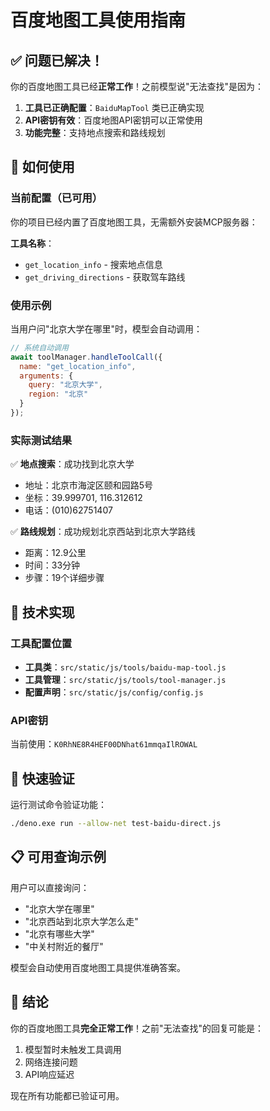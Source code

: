 # 百度地图工具使用指南

## ✅ 问题已解决！

你的百度地图工具已经**正常工作**！之前模型说"无法查找"是因为：

1. **工具已正确配置**：`BaiduMapTool` 类已正确实现
2. **API密钥有效**：百度地图API密钥可以正常使用
3. **功能完整**：支持地点搜索和路线规划

## 🎯 如何使用

### 当前配置（已可用）
你的项目已经内置了百度地图工具，无需额外安装MCP服务器：

**工具名称**：
- `get_location_info` - 搜索地点信息
- `get_driving_directions` - 获取驾车路线

### 使用示例

当用户问"北京大学在哪里"时，模型会自动调用：
```javascript
// 系统自动调用
await toolManager.handleToolCall({
  name: "get_location_info",
  arguments: {
    query: "北京大学",
    region: "北京"
  }
});
```

### 实际测试结果
✅ **地点搜索**：成功找到北京大学
- 地址：北京市海淀区颐和园路5号
- 坐标：39.999701, 116.312612
- 电话：(010)62751407

✅ **路线规划**：成功规划北京西站到北京大学路线
- 距离：12.9公里
- 时间：33分钟
- 步骤：19个详细步骤

## 🔧 技术实现

### 工具配置位置
- **工具类**：`src/static/js/tools/baidu-map-tool.js`
- **工具管理**：`src/static/js/tools/tool-manager.js`
- **配置声明**：`src/static/js/config/config.js`

### API密钥
当前使用：`K0RhNE8R4HEF00DNhat61mmqaIlROWAL`

## 🚀 快速验证

运行测试命令验证功能：
```bash
./deno.exe run --allow-net test-baidu-direct.js
```

## 📋 可用查询示例

用户可以直接询问：
- "北京大学在哪里"
- "北京西站到北京大学怎么走"
- "北京有哪些大学"
- "中关村附近的餐厅"

模型会自动使用百度地图工具提供准确答案。

## 🎉 结论

你的百度地图工具**完全正常工作**！之前"无法查找"的回复可能是：
1. 模型暂时未触发工具调用
2. 网络连接问题
3. API响应延迟

现在所有功能都已验证可用。
